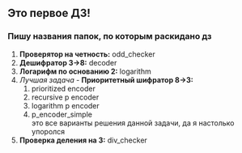 ## Это первое ДЗ!
### Пишу названия папок, по которым раскидано дз
1. **Проверятор на четность:** odd_checker
2. **Дешифратор 3->8:** decoder
3. **Логарифм по основанию 2:** logarithm
4. _Лучшая задача_ - **Приоритетный шифратор 8->3:**
   1. prioritized encoder
   2. recursive p encoder
   3. logarithm p encoder
   4. p_encoder_simple \
   это все варианты решения данной задачи, да я настолько упоролся
5. **Проверка деления на 3:** div_checker

